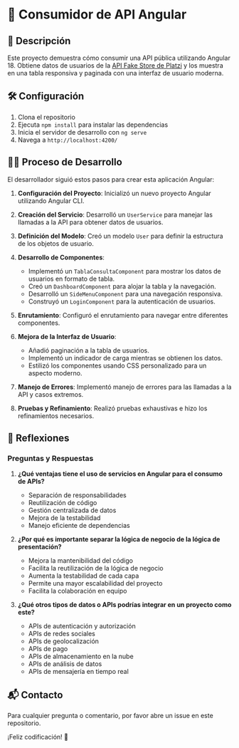 # 🚀 Consumidor de API Angular

## 📖 Descripción

Este proyecto demuestra cómo consumir una API pública utilizando Angular 18. Obtiene datos de usuarios de la [API Fake Store de Platzi](https://api.escuelajs.co/api/v1/users) y los muestra en una tabla responsiva y paginada con una interfaz de usuario moderna.

## 🛠️ Configuración

1. Clona el repositorio
2. Ejecuta `npm install` para instalar las dependencias
3. Inicia el servidor de desarrollo con `ng serve`
4. Navega a `http://localhost:4200/`


## 🚶‍♂️ Proceso de Desarrollo

El desarrollador siguió estos pasos para crear esta aplicación Angular:

1. **Configuración del Proyecto**: Inicializó un nuevo proyecto Angular utilizando Angular CLI.

2. **Creación del Servicio**: Desarrolló un `UserService` para manejar las llamadas a la API para obtener datos de usuarios.

3. **Definición del Modelo**: Creó un modelo `User` para definir la estructura de los objetos de usuario.

4. **Desarrollo de Componentes**: 
   - Implementó un `TablaConsultaComponent` para mostrar los datos de usuarios en formato de tabla.
   - Creó un `DashboardComponent` para alojar la tabla y la navegación.
   - Desarrolló un `SideMenuComponent` para una navegación responsiva.
   - Construyó un `LoginComponent` para la autenticación de usuarios.

5. **Enrutamiento**: Configuró el enrutamiento para navegar entre diferentes componentes.

6. **Mejora de la Interfaz de Usuario**: 
   - Añadió paginación a la tabla de usuarios.
   - Implementó un indicador de carga mientras se obtienen los datos.
   - Estilizó los componentes usando CSS personalizado para un aspecto moderno.

7. **Manejo de Errores**: Implementó manejo de errores para las llamadas a la API y casos extremos.

8. **Pruebas y Refinamiento**: Realizó pruebas exhaustivas e hizo los refinamientos necesarios.

## 🤔 Reflexiones

### Preguntas y Respuestas

1. **¿Qué ventajas tiene el uso de servicios en Angular para el consumo de APIs?**
   - Separación de responsabilidades
   - Reutilización de código
   - Gestión centralizada de datos
   - Mejora de la testabilidad
   - Manejo eficiente de dependencias

2. **¿Por qué es importante separar la lógica de negocio de la lógica de presentación?**
   - Mejora la mantenibilidad del código
   - Facilita la reutilización de la lógica de negocio
   - Aumenta la testabilidad de cada capa
   - Permite una mayor escalabilidad del proyecto
   - Facilita la colaboración en equipo

3. **¿Qué otros tipos de datos o APIs podrías integrar en un proyecto como este?**
   - APIs de autenticación y autorización
   - APIs de redes sociales
   - APIs de geolocalización
   - APIs de pago
   - APIs de almacenamiento en la nube
   - APIs de análisis de datos
   - APIs de mensajería en tiempo real

## 📬 Contacto

Para cualquier pregunta o comentario, por favor abre un issue en este repositorio.

¡Feliz codificación! 🎉
